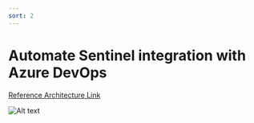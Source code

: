 ```yaml
---
sort: 2
---
```


# Automate Sentinel integration with Azure DevOps

[Reference Architecture Link](https://learn.microsoft.com/en-us/azure/architecture/example-scenario/devops/automate-sentinel-integration)

![Alt text](https://learn.microsoft.com/en-us/azure/architecture/example-scenario/devops/media/automate-sentinel-architecture.svg#lightbox)